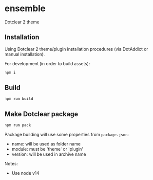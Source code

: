 # ensemble

Dotclear 2 theme

## Installation

Using Dotclear 2 theme/plugin installation procedures (via DotAddict or manual installation).

For development (in order to build assets):

```bash
npm i
```

## Build

```bash
npm run build
```

## Make Dotclear package

```bash
npm run pack
```

Package building will use some properties from `package.json`:

* name: will be used as folder name
* module: must be 'theme' or 'plugin'
* version: will be used in archive name

Notes:

* Use node v14

